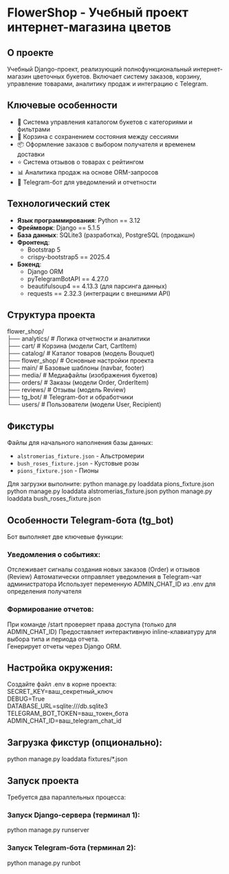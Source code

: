 FlowerShop - Учебный проект интернет-магазина цветов
====================================================

## О проекте
Учебный Django-проект, реализующий полнофункциональный интернет-магазин цветочных букетов. 
Включает систему заказов, корзину, управление товарами, аналитику продаж и интеграцию с Telegram.

## Ключевые особенности
- 🌺 Система управления каталогом букетов с категориями и фильтрами
- 🛒 Корзина с сохранением состояния между сессиями
- 📦 Оформление заказов с выбором получателя и временем доставки
- ⭐ Система отзывов о товарах с рейтингом
- 📊 Аналитика продаж на основе ORM-запросов
- 🤖 Telegram-бот для уведомлений и отчетности

## Технологический стек
- **Язык программирования**: Python == 3.12
- **Фреймворк**: Django == 5.1.5
- **База данных**: SQLite3 (разработка), PostgreSQL (продакшн)
- **Фронтенд**: 
  - Bootstrap 5
  - crispy-bootstrap5 == 2025.4
- **Бэкенд**: 
  - Django ORM
  - pyTelegramBotAPI == 4.27.0
  - beautifulsoup4 == 4.13.3 (для парсинга данных)
  - requests == 2.32.3 (интеграции с внешними API)

## Структура проекта
flower_shop/  
├── analytics/ # Логика отчетности и аналитики  
├── cart/ # Корзина (модели Cart, CartItem)  
├── catalog/ # Каталог товаров (модель Bouquet)  
├── flower_shop/ # Основные настройки проекта  
├── main/ # Базовые шаблоны (navbar, footer)  
├── media/ # Медиафайлы (изображения букетов)  
├── orders/ # Заказы (модели Order, OrderItem)  
├── reviews/ # Отзывы (модель Review)  
├── tg_bot/ # Telegram-бот и обработчики  
└── users/ # Пользователи (модели User, Recipient)  


## Фикстуры
Файлы для начального наполнения базы данных:
- `alstromerias_fixture.json` - Альстромерии
- `bush_roses_fixture.json` - Кустовые розы
- `pions_fixture.json` - Пионы

Для загрузки выполните:
python manage.py loaddata pions_fixture.json
python manage.py loaddata alstromerias_fixture.json
python manage.py loaddata bush_roses_fixture.json

## Особенности Telegram-бота (tg_bot)  
Бот выполняет две ключевые функции:  
### Уведомления о событиях:  
Отслеживает сигналы создания новых заказов (Order) и отзывов (Review)
Автоматически отправляет уведомления в Telegram-чат администратора
Использует переменную ADMIN_CHAT_ID из .env для определения получателя  
### Формирование отчетов:  
При команде /start проверяет права доступа (только для ADMIN_CHAT_ID)
Предоставляет интерактивную inline-клавиатуру для выбора типа и периода отчета.  
Генерирует отчеты через Django ORM.

## Настройка окружения:  
Создайте файл .env в корне проекта:  
SECRET_KEY=ваш_секретный_ключ  
DEBUG=True  
DATABASE_URL=sqlite:///db.sqlite3  
TELEGRAM_BOT_TOKEN=ваш_токен_бота  
ADMIN_CHAT_ID=ваш_telegram_chat_id  

## Загрузка фикстур (опционально):  
python manage.py loaddata fixtures/*.json

## Запуск проекта  
Требуется два параллельных процесса:

### Запуск Django-сервера (терминал 1):  
python manage.py runserver

### Запуск Telegram-бота (терминал 2):  
python manage.py runbot
